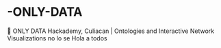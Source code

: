 # -ONLY-DATA
🌮 ONLY DATA Hackademy, Culiacan | Ontologies and Interactive Network Visualizations
no lo se
Hola a todos
